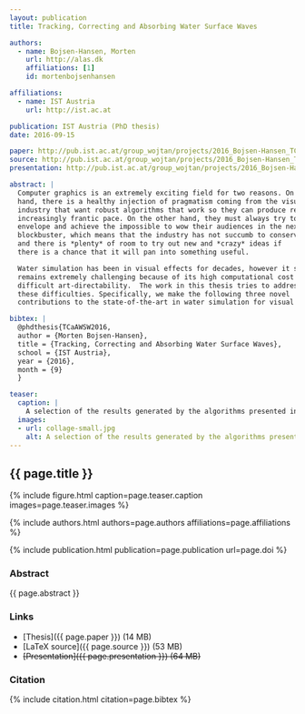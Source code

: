 ```yaml
---
layout: publication
title: Tracking, Correcting and Absorbing Water Surface Waves

authors:
  - name: Bojsen-Hansen, Morten
    url: http://alas.dk
    affiliations: [1]
    id: mortenbojsenhansen

affiliations:
  - name: IST Austria
    url: http://ist.ac.at

publication: IST Austria (PhD thesis)
date: 2016-09-15

paper: http://pub.ist.ac.at/group_wojtan/projects/2016_Bojsen-Hansen_TCaAWSW/2016_Bojsen-Hansen_TCaAWSW.pdf
source: http://pub.ist.ac.at/group_wojtan/projects/2016_Bojsen-Hansen_TCaAWSW/2016_Bojsen-Hansen_TCaAWSW.tar.bz2
presentation: http://pub.ist.ac.at/group_wojtan/projects/2016_Bojsen-Hansen_TCaAWSW/2016_Bojsen-Hansen_TCaAWSW.zip

abstract: |
  Computer graphics is an extremely exciting field for two reasons. On the one
  hand, there is a healthy injection of pragmatism coming from the visual effects
  industry that want robust algorithms that work so they can produce results at an
  increasingly frantic pace. On the other hand, they must always try to push the
  envelope and achieve the impossible to wow their audiences in the next
  blockbuster, which means that the industry has not succumb to conservatism,
  and there is *plenty* of room to try out new and *crazy* ideas if
  there is a chance that it will pan into something useful.

  Water simulation has been in visual effects for decades, however it still
  remains extremely challenging because of its high computational cost and
  difficult art-directability.  The work in this thesis tries to address some of
  these difficulties. Specifically, we make the following three novel
  contributions to the state-of-the-art in water simulation for visual effects.

bibtex: |
  @phdthesis{TCaAWSW2016,
  author = {Morten Bojsen-Hansen},
  title = {Tracking, Correcting and Absorbing Water Surface Waves},
  school = {IST Austria},
  year = {2016},
  month = {9}
  }

teaser:
  caption: |
    A selection of the results generated by the algorithms presented in this thesis.
  images:
  - url: collage-small.jpg
    alt: A selection of the results generated by the algorithms presented in this thesis.
---
```


## {{ page.title }}

{% include figure.html caption=page.teaser.caption images=page.teaser.images %}

{% include authors.html authors=page.authors affiliations=page.affiliations %}

{% include publication.html publication=page.publication url=page.doi %}

### Abstract

{{ page.abstract }}

### Links

* [Thesis]({{ page.paper }}) (14 MB)
* [LaTeX source]({{ page.source }}) (53 MB)
* <del>[Presentation]({{ page.presentation }}) (64 MB)</del>

### Citation

{% include citation.html citation=page.bibtex %}
